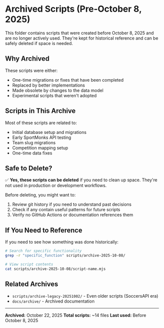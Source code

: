 # Archived Scripts (Pre-October 8, 2025)

This folder contains scripts that were created before October 8, 2025 and are no longer actively used. They're kept for historical reference and can be safely deleted if space is needed.

## Why Archived

These scripts were either:
- One-time migrations or fixes that have been completed
- Replaced by better implementations
- Made obsolete by changes to the data model
- Experimental scripts that weren't adopted

## Scripts in This Archive

Most of these scripts are related to:
- Initial database setup and migrations
- Early SportMonks API testing
- Team slug migrations
- Competition mapping setup
- One-time data fixes

## Safe to Delete?

✅ **Yes, these scripts can be deleted** if you need to clean up space. They're not used in production or development workflows.

Before deleting, you might want to:
1. Review git history if you need to understand past decisions
2. Check if any contain useful patterns for future scripts
3. Verify no GitHub Actions or documentation references them

## If You Need to Reference

If you need to see how something was done historically:
```bash
# Search for specific functionality
grep -r "specific_function" scripts/archive-2025-10-08/

# View script contents
cat scripts/archive-2025-10-08/script-name.mjs
```

## Related Archives

- `scripts/archive-legacy-20251002/` - Even older scripts (SoccersAPI era)
- `docs/archive/` - Archived documentation

---

**Archived:** October 22, 2025
**Total scripts:** ~14 files
**Last used:** Before October 8, 2025
